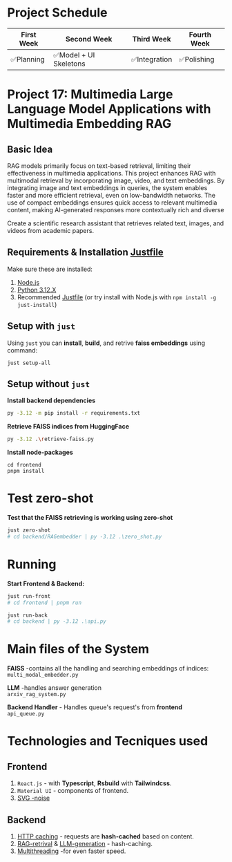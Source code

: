 # Project Schedule


| First Week    | Second Week   | Third Week   | Fourth Week |
| ------------- | ------------- |------------- |-------------|
| ✅Planning    | ✅Model + UI Skeletons | ✅Integration |  ✅Polishing   |
# Project 17: Multimedia Large Language Model Applications with Multimedia Embedding RAG


## Basic Idea
RAG models primarily focus on text-based retrieval, limiting their effectiveness in multimedia
applications. This project enhances RAG with multimodal retrieval by incorporating image, video, and
text embeddings. By integrating image and text embeddings in queries, the system enables faster and
more efficient retrieval, even on low-bandwidth networks. The use of compact embeddings ensures
quick access to relevant multimedia content, making AI-generated responses more contextually rich
and diverse

Create a scientific research assistant that retrieves related text, images, and videos from academic
papers.

## Requirements & Installation [Justfile](https://github.com/casey/just)
Make sure these are installed:
1. [Node.js](https://nodejs.org/en)
2. [Python 3.12.X](https://www.python.org/downloads/)
3. Recommended [Justfile](https://github.com/casey/just) (or try install with Node.js with `npm install -g just-install`)


## Setup with `just`

Using `just` you can **install**, **build**, and retrive **faiss embeddings** using command:
```just
just setup-all
```

## Setup without `just`
**Install backend dependencies**
```bash
py -3.12 -m pip install -r requirements.txt
```
**Retrieve FAISS indices from HuggingFace**
```bash
py -3.12 .\retrieve-faiss.py
```
**Install node-packages**
```
cd frontend
pnpm install
```

# Test zero-shot
**Test that the FAISS retrieving is working using zero-shot**
```bash
just zero-shot
# cd backend/RAGembedder | py -3.12 .\zero_shot.py
```
# Running
**Start Frontend & Backend:**
```bash
just run-front
# cd frontend | pnpm run
```
```bash
just run-back
# cd backend | py -3.12 .\api.py
```
# Main files of the System
**FAISS** -contains all the handling and searching embeddings of indices:\
`multi_modal_embedder.py`

**LLM** -handles answer generation\
`arxiv_rag_system.py`

**Backend Handler** - Handles queue's request's from **frontend**\
`api_queue.py`

# Technologies and Tecniques used
## Frontend
1. `React.js` - with **Typescript**, **Rsbuild** with **Tailwindcss**.
2. `Material UI` - components of frontend.
3. [SVG -noise](https://css-tricks.com/grainy-gradients/)

## Backend
1. [HTTP caching]() - requests are **hash-cached** based on content.
2. [RAG-retrival]() & [LLM-generation]() - hash-caching.
3. [Multithreading]() -for even faster speed.
